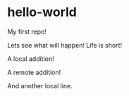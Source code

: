 # hello-world
My first repo!

Lets see what will happen! Life is short!

A local addition!

A remote addition!

And another local line.
